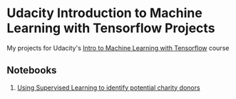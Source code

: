 # Udacity Introduction to Machine Learning with Tensorflow Projects
My projects for Udacity's [Intro to Machine Learning with Tensorflow](https://www.udacity.com/course/intro-to-machine-learning-with-tensorflow-nanodegree--nd230) course

## Notebooks
1. [Using Supervised Learning to identify potential charity donors](https://github.com/drakobian/intro-to-ml-tensorflow/blob/master/finding_donors/finding_donors.ipynb)
